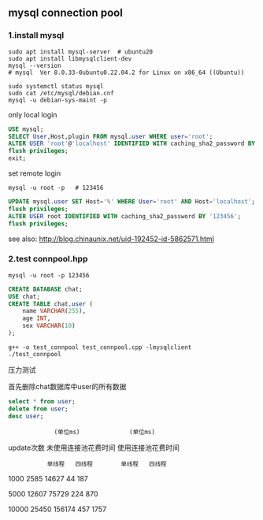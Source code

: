 ## mysql connection pool

### 1.install mysql

```shell
sudo apt install mysql-server  # ubuntu20 
sudo apt install libmysqlclient-dev
mysql --version
# mysql  Ver 8.0.33-0ubuntu0.22.04.2 for Linux on x86_64 ((Ubuntu))
```

```shell
sudo systemctl status mysql
sudo cat /etc/mysql/debian.cnf 
mysql -u debian-sys-maint -p
```

only local login
```sql
USE mysql;
SELECT User,Host,plugin FROM mysql.user WHERE user='root';
ALTER USER 'root'@'localhost' IDENTIFIED WITH caching_sha2_password BY '123456'; 
flush privileges;
exit;
```

set remote login
```shell
mysql -u root -p   # 123456
```

```sql
UPDATE mysql.user SET Host='%' WHERE User='root' AND Host='localhost';
flush privileges;
ALTER USER root IDENTIFIED WITH caching_sha2_password BY '123456';
flush privileges;
```

see also:
http://blog.chinaunix.net/uid-192452-id-5862571.html


### 2.test connpool.hpp


```shell
mysql -u root -p 123456
``` 

```sql
CREATE DATABASE chat;
USE chat;
CREATE TABLE chat.user (
    name VARCHAR(255),
    age INT,
    sex VARCHAR(10)
);
```

```shell
g++ -o test_connpool test_connpool.cpp -lmysqlclient
./test_connpool
```

压力测试

首先删除chat数据库中user的所有数据
```sql
select * from user;
delete from user;
desc user;
```
                 (单位ms)              (单位ms)
                 
update次数   未使用连接池花费时间    使用连接池花费时间

               单线程   四线程        单线程   四线程

1000           2585     14627         44      187

5000           12607    75729         224     870

10000          25450    156174        457     1757








